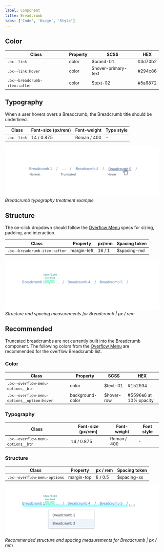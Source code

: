 ```yaml
---
label: Component
title: Breadcrumb
tabs: ['Code', 'Usage', 'Style']
---
```


## Color

| Class                         | Property         | SCSS                | HEX       |
|-------------------------------|------------------|---------------------|-----------|
| `.bx--link`                   | color            | $brand-01           | #3d70b2   |
| `.bx--link:hover`             | color            | $hover-primary-text | #294c86   |
| `.bx--breadcrumb-item::after` | color            | $text-02            | #5a6872   |


## Typography

When a user hovers overs a Breadcrumb, the Breadcrumb title should be underlined.

| Class         | Font-size (px/rem) | Font-weight  | Type style  |
|---------------|--------------------|--------------|-------------|
| `.bx--link`   | 14 / 0.875         | Roman / 400  | -           |

![Breadcrumb typography treatment example](images/breadcrumb-style-1.png)
_Breadcrumb typography treatment example_

## Structure

The on-click dropdown should follow the [Overflow Menu](/components/overflow-menu) specs for sizing, padding, and interaction.

| Class                        | Property   | px/rem| Spacing token|
|------------------------------|------------|-------|--------------|
| `.bx--breadcrumb-item::after`| margin-left| 16 / 1| $spacing-md  |


![Truncated breadcrumb dropdown example](images/breadcrumb-style-2.png)
_Structure and spacing measurements for Breadcrumb | px / rem_

## Recommended
Truncated breadcrumbs are not currently built into the Breadcrumb component. The following colors from the [Overflow Menu](/overflow/style) are recommended for the overflow Breadcrumb list.

### Color

| Class                                     | Property         | SCSS                | HEX       |
|-------------------------------------------|------------------|---------------------|-----------|
| `.bx--overflow-menu-options__btn`         | color            | $text-01            | #152934   |
| `.bx--overflow-menu-options__option:hover`| background-color | $hover-row          | #5596e6 at 10% opacity |

### Typography

| Class                             | Font-size (px/rem) | Font-weight  | Font style |
|-----------------------------------|--------------------|--------------|------------|
| `.bx--overflow-menu-options__btn` | 14 / 0.875         | Roman / 400  | -          |

### Structure

| Class                        | Property      | px / rem | Spacing token |  
|------------------------------|---------------|----------|---------------|
| `.bx--overflow-menu-options` | margin-top    | 8 / 0.5  | $spacing-xs   |

![Truncated breadcrumb dropdown example](images/breadcrumb-style-3.png)
_Recommended structure and spacing measurements for Breadcrumb | px / rem_
